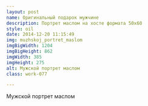 ```yaml
---
layout: post
name: Оригинальный подарок мужчине
description: Портрет маслом на хосте формата 50x60
style: oil
date: 2014-12-20 11:15:49
img: muzhskoj_portret_maslom
imgBigWidth: 1204
imgBigHeight: 862
imgWidth: 385
imgHeight: 275
alt: Мужской портрет маслом
class: work-077

---
```


Мужской портрет маслом